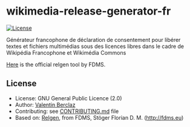 wikimedia-release-generator-fr
===============================
[![License](https://img.shields.io/badge/license-GPLv2-blue.svg?style=flat)](http://opensource.org/licenses/GPL-2.0)

Générateur francophone de déclaration de consentement pour libérer textes et fichiers multimédias sous des licences libres dans le cadre de Wikipédia Francophone et Wikimédia Commons

[Here](https://github.com/toollabs/relgen) is the official relgen tool by FDMS.

## License
* License: GNU General Public Licence (2.0)
* Author: [Valentin Berclaz](https://github.com/ValentinBrclz)
* Contributing: see [CONTRIBUTING.md](https://github.com/ValentinBrclz/wikimedia-release-generator-fr/blob/master/CONTRIBUTING.md) file
* Based on: [Relgen](https://github.com/toollabs/relgen), from FDMS, Stöger Florian D. M. (http://fdms.eu)

